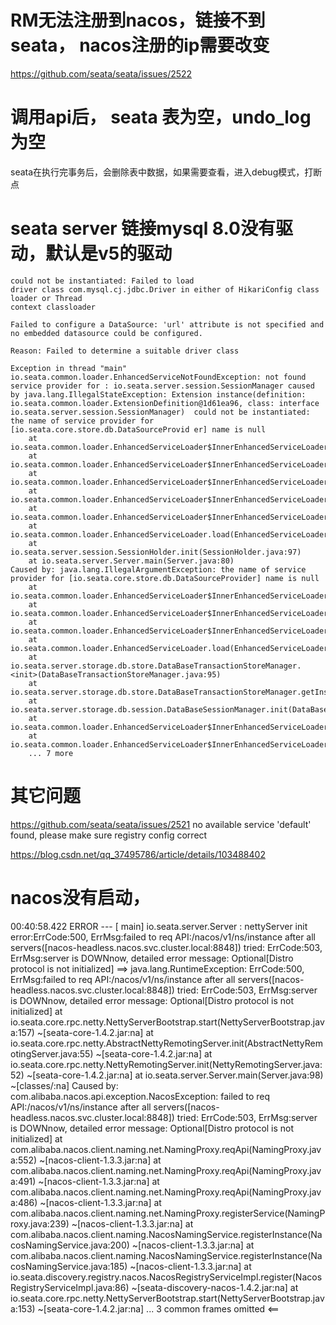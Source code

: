 # RM无法注册到nacos，链接不到seata， nacos注册的ip需要改变

https://github.com/seata/seata/issues/2522

# 调用api后， seata 表为空，undo_log为空
seata在执行完事务后，会删除表中数据，如果需要查看，进入debug模式，打断点

# seata server 链接mysql 8.0没有驱动，默认是v5的驱动
```
could not be instantiated: Failed to load 
driver class com.mysql.cj.jdbc.Driver in either of HikariConfig class loader or Thread 
context classloader

Failed to configure a DataSource: 'url' attribute is not specified and no embedded datasource could be configured.

Reason: Failed to determine a suitable driver class
```

```
Exception in thread "main" io.seata.common.loader.EnhancedServiceNotFoundException: not found service provider for : io.seata.server.session.SessionManager caused by java.lang.IllegalStateException: Extension instance(definition: io.seata.common.loader.ExtensionDefinition@1d61ea96, class: interface io.seata.server.session.SessionManager)  could not be instantiated: the name of service provider for [io.seata.core.store.db.DataSourceProvid er] name is null
	at io.seata.common.loader.EnhancedServiceLoader$InnerEnhancedServiceLoader.createNewExtension(EnhancedServiceLoader.java:399)
	at io.seata.common.loader.EnhancedServiceLoader$InnerEnhancedServiceLoader.getExtensionInstance(EnhancedServiceLoader.java:388)
	at io.seata.common.loader.EnhancedServiceLoader$InnerEnhancedServiceLoader.loadExtension(EnhancedServiceLoader.java:356)
	at io.seata.common.loader.EnhancedServiceLoader$InnerEnhancedServiceLoader.load(EnhancedServiceLoader.java:245)
	at io.seata.common.loader.EnhancedServiceLoader$InnerEnhancedServiceLoader.access$200(EnhancedServiceLoader.java:190)
	at io.seata.common.loader.EnhancedServiceLoader.load(EnhancedServiceLoader.java:82)
	at io.seata.server.session.SessionHolder.init(SessionHolder.java:97)
	at io.seata.server.Server.main(Server.java:80)
Caused by: java.lang.IllegalArgumentException: the name of service provider for [io.seata.core.store.db.DataSourceProvider] name is null
	at io.seata.common.loader.EnhancedServiceLoader$InnerEnhancedServiceLoader.loadExtension(EnhancedServiceLoader.java:351)
	at io.seata.common.loader.EnhancedServiceLoader$InnerEnhancedServiceLoader.load(EnhancedServiceLoader.java:245)
	at io.seata.common.loader.EnhancedServiceLoader$InnerEnhancedServiceLoader.access$200(EnhancedServiceLoader.java:190)
	at io.seata.common.loader.EnhancedServiceLoader.load(EnhancedServiceLoader.java:82)
	at io.seata.server.storage.db.store.DataBaseTransactionStoreManager.<init>(DataBaseTransactionStoreManager.java:95)
	at io.seata.server.storage.db.store.DataBaseTransactionStoreManager.getInstance(DataBaseTransactionStoreManager.java:81)
	at io.seata.server.storage.db.session.DataBaseSessionManager.init(DataBaseSessionManager.java:77)
	at io.seata.common.loader.EnhancedServiceLoader$InnerEnhancedServiceLoader.initInstance(EnhancedServiceLoader.java:564)
	at io.seata.common.loader.EnhancedServiceLoader$InnerEnhancedServiceLoader.createNewExtension(EnhancedServiceLoader.java:395)
	... 7 more
```

# 其它问题
https://github.com/seata/seata/issues/2521
no available service 'default' found, please make sure registry config correct

https://blog.csdn.net/qq_37495786/article/details/103488402

# nacos没有启动，
00:40:58.422 ERROR --- [                     main] io.seata.server.Server                   : nettyServer init error:ErrCode:500, ErrMsg:failed to req API:/nacos/v1/ns/instance after all servers([nacos-headless.nacos.svc.cluster.local:8848]) tried: ErrCode:503, ErrMsg:server is DOWNnow, detailed error message: Optional[Distro protocol is not initialized]
==>
java.lang.RuntimeException: ErrCode:500, ErrMsg:failed to req API:/nacos/v1/ns/instance after all servers([nacos-headless.nacos.svc.cluster.local:8848]) tried: ErrCode:503, ErrMsg:server is DOWNnow, detailed error message: Optional[Distro protocol is not initialized]
	at io.seata.core.rpc.netty.NettyServerBootstrap.start(NettyServerBootstrap.java:157) ~[seata-core-1.4.2.jar:na]
	at io.seata.core.rpc.netty.AbstractNettyRemotingServer.init(AbstractNettyRemotingServer.java:55) ~[seata-core-1.4.2.jar:na]
	at io.seata.core.rpc.netty.NettyRemotingServer.init(NettyRemotingServer.java:52) ~[seata-core-1.4.2.jar:na]
	at io.seata.server.Server.main(Server.java:98) ~[classes/:na]
Caused by: com.alibaba.nacos.api.exception.NacosException: failed to req API:/nacos/v1/ns/instance after all servers([nacos-headless.nacos.svc.cluster.local:8848]) tried: ErrCode:503, ErrMsg:server is DOWNnow, detailed error message: Optional[Distro protocol is not initialized]
	at com.alibaba.nacos.client.naming.net.NamingProxy.reqApi(NamingProxy.java:552) ~[nacos-client-1.3.3.jar:na]
	at com.alibaba.nacos.client.naming.net.NamingProxy.reqApi(NamingProxy.java:491) ~[nacos-client-1.3.3.jar:na]
	at com.alibaba.nacos.client.naming.net.NamingProxy.reqApi(NamingProxy.java:486) ~[nacos-client-1.3.3.jar:na]
	at com.alibaba.nacos.client.naming.net.NamingProxy.registerService(NamingProxy.java:239) ~[nacos-client-1.3.3.jar:na]
	at com.alibaba.nacos.client.naming.NacosNamingService.registerInstance(NacosNamingService.java:200) ~[nacos-client-1.3.3.jar:na]
	at com.alibaba.nacos.client.naming.NacosNamingService.registerInstance(NacosNamingService.java:185) ~[nacos-client-1.3.3.jar:na]
	at io.seata.discovery.registry.nacos.NacosRegistryServiceImpl.register(NacosRegistryServiceImpl.java:86) ~[seata-discovery-nacos-1.4.2.jar:na]
	at io.seata.core.rpc.netty.NettyServerBootstrap.start(NettyServerBootstrap.java:153) ~[seata-core-1.4.2.jar:na]
	... 3 common frames omitted
<==
